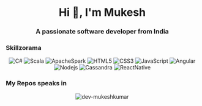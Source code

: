 <h1 align="center">Hi 👋, I'm Mukesh</h1>
<h3 align="center">A passionate software developer from India</h3>

<h3 align="left">Skillzorama</h3>
<div align="center">
<span><img alt="C#" src="https://img.shields.io/badge/c%23-%23239120.svg?style=for-the-badge&logo=c-sharp&logoColor=white"></span>
<span><img alt="Scala" src="https://img.shields.io/badge/Scala-DC322F?style=for-the-badge&logo=scala&logoColor=white"></span>
<span><img alt="ApacheSpark" src="https://img.shields.io/badge/Apache_Spark-FFFFFF?style=for-the-badge&logo=apachespark&logoColor=#E35A16"></span>
<span><img alt="HTML5" src="https://img.shields.io/badge/HTML5-E34F26?style=for-the-badge&logo=html5&logoColor=white" ></span>
<span><img alt="CSS3" src="https://img.shields.io/badge/CSS3-1572B6?style=for-the-badge&logo=css3&logoColor=whitee" ></span>
<span><img alt="JavaScript" src="https://img.shields.io/badge/JavaScript-323330?style=for-the-badge&logo=javascript&logoColor=F7DF1E" ></span>
<span><img alt="Angular" src="https://img.shields.io/badge/Angular-DD0031?style=for-the-badge&logo=angular&logoColor=white"></span>
<span><img alt="Nodejs" src="https://img.shields.io/badge/Node.js-339933?style=for-the-badge&logo=nodedotjs&logoColor=white"></span>
<span><img alt="Cassandra" src="https://img.shields.io/badge/Cassandra-1287B1?style=for-the-badge&logo=apache%20cassandra&logoColor=white"></span>
<span><img alt="ReactNative" src="https://img.shields.io/badge/React_Native-20232A?style=for-the-badge&logo=react&logoColor=61DAFB"></span>
</div>
<h3 align="left">My Repos speaks in</h3>
<div align="center">
<img src="https://github-readme-stats.vercel.app/api/top-langs?username=dev-mukeshkumar&show_icons=true&locale=en&layout=compact" alt="dev-mukeshkumar" />
</div>
